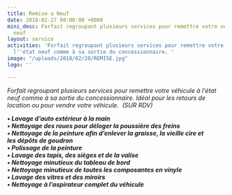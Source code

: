 ```yaml
---
title: Remise a Neuf
date: 2018-02-27 00:00:00 +0000
mini_desc: Forfait regroupant plusieurs services pour remettre votre véhicule à l'état
  neuf
layout: service
activities: 'Forfait regroupant plusieurs services pour remettre votre véhicule à
  l''état neuf comme à sa sortie du concessionnaire. '
image: "/uploads/2018/02/28/REMISE.jpg"
logo: ''

---
```

_Forfait regroupant plusieurs services pour remettre votre véhicule à l'état neuf comme à sa sortie du concessionnaire. Idéal pour les retours de location ou pour vendre votre véhicule.  (SUR RDV)_

_<b>• Lavage d’auto extérieur à la main <br>• Nettoyage des roues pour déloger la poussière des freins <br>• Nettoyage de la peinture afin d’enlever la graisse, la vieille cire et les dépôts de goudron <br>• Polissage de la peinture  <br>• Lavage des tapis, des sièges et de la valise <br>• Nettoyage minutieux du tableau de bord <br>• Nettoyage minutieux de toutes les composantes en vinyle <br>• Lavage des vitres et des miroirs <br>• Nettoyage à l’aspirateur complet du véhicule </b>_